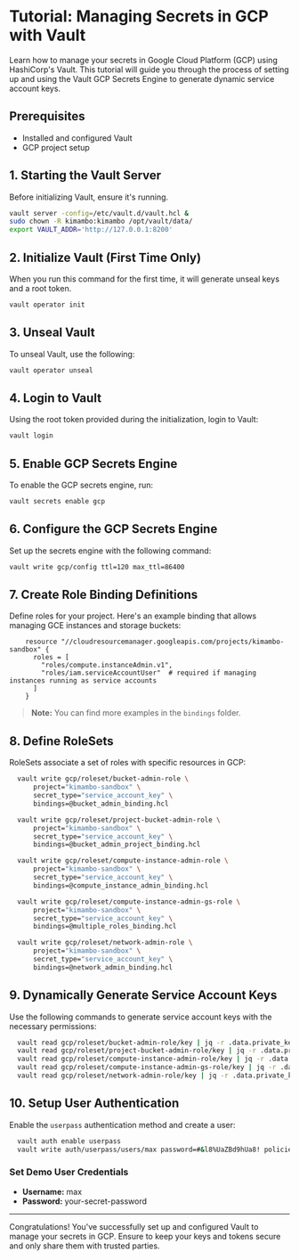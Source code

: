# Tutorial: Managing Secrets in GCP with Vault

Learn how to manage your secrets in Google Cloud Platform (GCP) using HashiCorp's Vault. This tutorial will guide you through the process of setting up and using the Vault GCP Secrets Engine to generate dynamic service account keys.

## Prerequisites

- Installed and configured Vault
- GCP project setup

## 1. Starting the Vault Server

Before initializing Vault, ensure it's running.

```bash
vault server -config=/etc/vault.d/vault.hcl &
sudo chown -R kimambo:kimambo /opt/vault/data/
export VAULT_ADDR='http://127.0.0.1:8200'
```

## 2. Initialize Vault (First Time Only)

When you run this command for the first time, it will generate unseal keys and a root token.

```bash
vault operator init
```

## 3. Unseal Vault

To unseal Vault, use the following:

```bash
vault operator unseal
```

## 4. Login to Vault

Using the root token provided during the initialization, login to Vault:

```bash
vault login
```

## 5. Enable GCP Secrets Engine

To enable the GCP secrets engine, run:

```bash
vault secrets enable gcp
```

## 6. Configure the GCP Secrets Engine

Set up the secrets engine with the following command:

```bash
vault write gcp/config ttl=120 max_ttl=86400
```

## 7. Create Role Binding Definitions

Define roles for your project. Here's an example binding that allows managing GCE instances and storage buckets:

```hcl
    resource "//cloudresourcemanager.googleapis.com/projects/kimambo-sandbox" {
      roles = [
        "roles/compute.instanceAdmin.v1",
        "roles/iam.serviceAccountUser"  # required if managing instances running as service accounts
      ]
    }
```

> **Note:** You can find more examples in the `bindings` folder.

## 8. Define RoleSets

RoleSets associate a set of roles with specific resources in GCP:

```bash
  vault write gcp/roleset/bucket-admin-role \
      project="kimambo-sandbox" \
      secret_type="service_account_key" \
      bindings=@bucket_admin_binding.hcl

  vault write gcp/roleset/project-bucket-admin-role \
      project="kimambo-sandbox" \
      secret_type="service_account_key" \
      bindings=@bucket_admin_project_binding.hcl

  vault write gcp/roleset/compute-instance-admin-role \
      project="kimambo-sandbox" \
      secret_type="service_account_key" \
      bindings=@compute_instance_admin_binding.hcl

  vault write gcp/roleset/compute-instance-admin-gs-role \
      project="kimambo-sandbox" \
      secret_type="service_account_key" \
      bindings=@multiple_roles_binding.hcl

  vault write gcp/roleset/network-admin-role \
      project="kimambo-sandbox" \
      secret_type="service_account_key" \
      bindings=@network_admin_binding.hcl
```

## 9. Dynamically Generate Service Account Keys

Use the following commands to generate service account keys with the necessary permissions:

```bash
  vault read gcp/roleset/bucket-admin-role/key | jq -r .data.private_key | base64 -d > bucket-admin-key.json
  vault read gcp/roleset/project-bucket-admin-role/key | jq -r .data.private_key | base64 -d > project-bucket-admin-key.json
  vault read gcp/roleset/compute-instance-admin-role/key | jq -r .data.private_key | base64 -d > compute-instance-admin-key.json
  vault read gcp/roleset/compute-instance-admin-gs-role/key | jq -r .data.private_key | base64 -d > compute-instance-admin-gs-key.json
  vault read gcp/roleset/network-admin-role/key | jq -r .data.private_key | base64 -d > network-admin-key.json
```

## 10. Setup User Authentication

Enable the `userpass` authentication method and create a user:

```bash
  vault auth enable userpass
  vault write auth/userpass/users/max password=#&l8%UaZBd9hUa8! policies=dev-policy
```

### Set Demo User Credentials

- **Username:** max
- **Password:** your-secret-password

---

Congratulations! You've successfully set up and configured Vault to manage your secrets in GCP.
Ensure to keep your keys and tokens secure and only share them with trusted parties.
